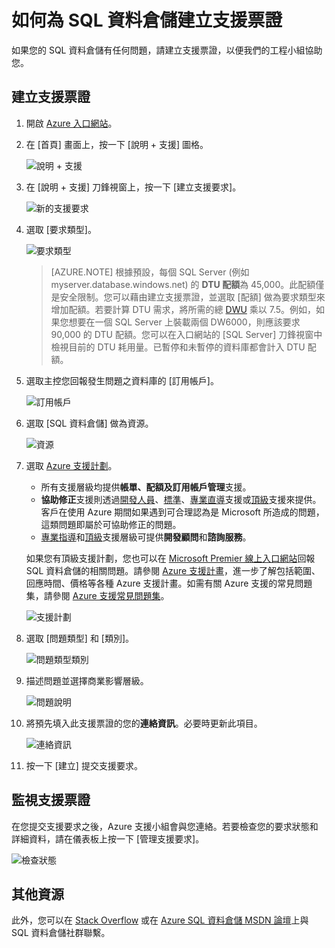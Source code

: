 <properties
   pageTitle="如何為 SQL 資料倉儲建立支援票證 | Microsoft Azure"
   description="如何在 Azure SQL 資料倉儲中建立支援票證。"
   services="sql-data-warehouse"
   documentationCenter="NA"
   authors="sonyam"
   manager="barbkess"
   editor=""/>

<tags
   ms.service="sql-data-warehouse"
   ms.devlang="NA"
   ms.topic="get-started-article"
   ms.tgt_pltfrm="NA"
   ms.workload="data-services"
   ms.date="09/01/2016"
   ms.author="sonyama;barbkess"/>

# 如何為 SQL 資料倉儲建立支援票證
 
如果您的 SQL 資料倉儲有任何問題，請建立支援票證，以便我們的工程小組協助您。

## 建立支援票證

1. 開啟 [Azure 入口網站][]。

2. 在 [首頁] 畫面上，按一下 [說明 + 支援] 圖格。

    ![說明 + 支援](./media/sql-data-warehouse-get-started-create-support-ticket/help-support.png)

3. 在 [說明 + 支援] 刀鋒視窗上，按一下 [建立支援要求]。

    ![新的支援要求](./media/sql-data-warehouse-get-started-create-support-ticket/create-support-request.png)
    
    <a name="request-quota-change"></a>

4. 選取 [要求類型]。

    ![要求類型](./media/sql-data-warehouse-get-started-create-support-ticket/request-type.png)
    
    >[AZURE.NOTE]  根據預設，每個 SQL Server (例如 myserver.database.windows.net) 的 **DTU 配額**為 45,000。此配額僅是安全限制。您可以藉由建立支援票證，並選取 [配額] 做為要求類型來增加配額。若要計算 DTU 需求，將所需的總 [DWU][] 乘以 7.5。例如，如果您想要在一個 SQL Server 上裝載兩個 DW6000，則應該要求 90,000 的 DTU 配額。您可以在入口網站的 [SQL Server] 刀鋒視窗中檢視目前的 DTU 耗用量。已暫停和未暫停的資料庫都會計入 DTU 配額。

5. 選取主控您回報發生問題之資料庫的 [訂用帳戶]。

    ![訂用帳戶](./media/sql-data-warehouse-get-started-create-support-ticket/subscription.png)

6. 選取 [SQL 資料倉儲] 做為資源。

    ![資源](./media/sql-data-warehouse-get-started-create-support-ticket/resource.png)

7. 選取 [Azure 支援計劃][]。

    - 所有支援層級均提供**帳單、配額及訂用帳戶管理**支援。
    - **協助修正**支援則透過[開發人員][]、[標準][]、[專業直導][]支援或[頂級][]支援來提供。客戶在使用 Azure 期間如果遇到可合理認為是 Microsoft 所造成的問題，這類問題即屬於可協助修正的問題。
    - [專業指導][]和[頂級][]支援層級可提供**開發顧問**和**諮詢服務**。
    
    如果您有頂級支援計劃，您也可以在 [Microsoft Premier 線上入口網站][]回報 SQL 資料倉儲的相關問題。請參閱 [Azure 支援計畫][Azure support plan]，進一步了解包括範圍、回應時間、價格等各種 Azure 支援計畫。如需有關 Azure 支援的常見問題集，請參閱 [Azure 支援常見問題集][]。

    ![支援計劃](./media/sql-data-warehouse-get-started-create-support-ticket/support-plan.png)

8. 選取 [問題類型] 和 [類別]。

    ![問題類型類別](./media/sql-data-warehouse-get-started-create-support-ticket/problem-type-category.png)

9. 描述問題並選擇商業影響層級。

    ![問題說明](./media/sql-data-warehouse-get-started-create-support-ticket/problem-description.png)

10. 將預先填入此支援票證的您的**連絡資訊**。必要時更新此項目。

    ![連絡資訊](./media/sql-data-warehouse-get-started-create-support-ticket/contact-info.png)

11. 按一下 [建立] 提交支援要求。


## 監視支援票證

在您提交支援要求之後，Azure 支援小組會與您連絡。若要檢查您的要求狀態和詳細資料，請在儀表板上按一下 [管理支援要求]。

![檢查狀態](./media/sql-data-warehouse-get-started-create-support-ticket/check-status.png)

## 其他資源

此外，您可以在 [Stack Overflow][] 或在 [Azure SQL 資料倉儲 MSDN 論壇][]上與 SQL 資料倉儲社群聯繫。

<!--Image references--> 

<!--Article references--> 
[DWU]: ./sql-data-warehouse-overview-what-is.md#data-warehouse-units

<!--MSDN references--> 

<!--Other web references--> 
[Azure 入口網站]: https://portal.azure.com/
[Azure support plan]: https://azure.microsoft.com/support/plans/?WT.mc_id=Support_Plan_510979/
[Azure 支援計劃]: https://azure.microsoft.com/support/plans/?WT.mc_id=Support_Plan_510979/
[開發人員]: https://azure.microsoft.com/support/plans/developer/
[標準]: https://azure.microsoft.com/support/plans/standard/
[專業指導]: https://azure.microsoft.com/support/plans/prodirect/
[專業直導]: https://azure.microsoft.com/support/plans/prodirect/
[頂級]: https://azure.microsoft.com/support/plans/premier/
[Azure 支援常見問題集]: https://azure.microsoft.com/support/faq/
[Microsoft Premier 線上入口網站]: https://premier.microsoft.com/
[Stack Overflow]: https://stackoverflow.com/questions/tagged/azure-sqldw/
[Azure SQL 資料倉儲 MSDN 論壇]: https://social.msdn.microsoft.com/Forums/home?forum=AzureSQLDataWarehouse/

<!---HONumber=AcomDC_0907_2016--->